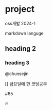 # project
oss개발 2024-1

markdown languge
## heading 2
### heading 3

@chunsejin

[] 금요일에 한 코딩공부


#65

:fire:
